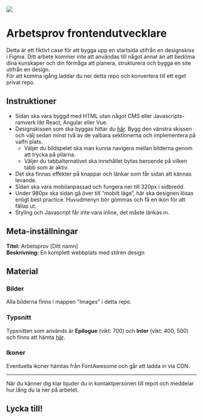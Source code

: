 [![](https://avatars.githubusercontent.com/u/10347988?s=50&v=4)](https://thegeneration.se/)

# Arbetsprov frontendutvecklare

Detta är ett fiktivt case för att bygga upp en startsida utifrån en designskiss i Figma. Ditt arbete kommer inte att användas till något annat än att bedöma dina kunskaper och din förmåga att planera, strukturera och bygga en site utifrån en design.
\
För att komma igång laddar du ner detta repo och konvertera till ett eget privat repo.

## Instruktioner

- Sidan ska vara byggd med HTML utan något CMS eller Javascripts-ramverk likt React, Angular eller Vue.
- Designskissen som ska byggas hittar du [här](https://www.figma.com/file/k9jUMEyiQHg3KdagmPdZ70/Arbetsprov-Frontend?type=design&node-id=2281-17219&t=xOPMT3pa3Ibw4QyY-0). Bygg den vänstra skissen och välj sedan minst två av de valbara sektionerna och implementera på valfri plats.
  - Väljer du bildspelet ska man kunna navigera mellan bilderna genom att trycka på pilarna.
  - Väljer du tabbalternativet ska innehållet bytas beroende på vilken tabb som är aktiv.
- Det ska finnas effekter på knappar och länkar som får sidan att kännas levande.
- Sidan ska vara mobilanpassad och fungera ner till 320px i sidbredd.
- Under 980px ska sidan gå över till “mobilt läge”, här ska designen
  lösas enligt best practice. Huvudmenyn bör gömmas och få en ikon för att fällas ut.
- Styling och Javascript får inte vara inline, det måste länkas in.

## Meta-inställningar

**Titel:** Arbetsprov [Ditt namn]
\
**Beskrivning:** En komplett webbplats med stilren design

## Material

### Bilder

Alla bilderna finns i mappen "Images" i detta repo.

### Typsnitt

Typsnitten som används är **Epilogue** (vikt: 700) och **Inter** (vikt: 400, 500) och finns att hämta [här](https://fonts.google.com/share?selection.family=Epilogue:wght@700%7CInter:wght@400;500).

### Ikoner

Eventuella ikoner hämtas från FontAwesome och går att ladda in via CDN.

---

När du känner dig klar bjuder du in kontaktpersonen till repot och meddelar hur lång du la ner på arbetet.

## Lycka till!
